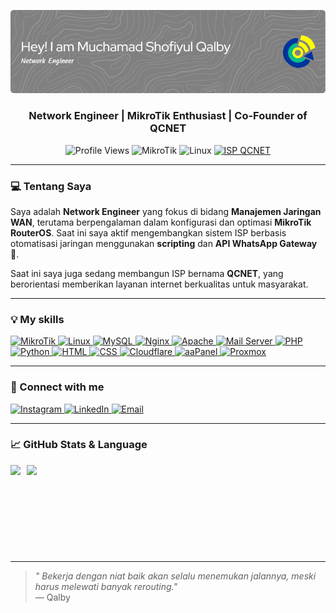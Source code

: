 ![Header](./github-header.png)
<h3 align="center">Network Engineer | MikroTik Enthusiast | Co-Founder of QCNET</h3>

<p align="center">
  <img src="https://komarev.com/ghpvc/?username=shfylqlby&label=👁️%20Profile%20views&color=0e75b6&style=flat" alt="Profile Views" />
  <img src="https://img.shields.io/badge/MikroTik-Scripting-blue?style=flat&logo=mikrotik" alt="MikroTik" />
  <img src="https://img.shields.io/badge/Linux-CLI-informational?style=flat&logo=linux" alt="Linux" />
  <a href="https://qcnetwork.net" target="_blank">
  <img src="https://img.shields.io/badge/ISP-QCNET-success?style=flat&logo=internet-explorer" alt="ISP QCNET" />
  <a/>
</p>


---

### 💻 Tentang Saya

Saya adalah **Network Engineer** yang fokus di bidang **Manajemen Jaringan WAN**, terutama berpengalaman dalam konfigurasi dan optimasi **MikroTik RouterOS**. Saat ini saya aktif mengembangkan sistem ISP berbasis otomatisasi jaringan menggunakan **scripting** dan **API WhatsApp Gateway** 🤖.

Saat ini saya juga sedang membangun ISP bernama **QCNET**, yang berorientasi memberikan layanan internet berkualitas untuk masyarakat.

---

### 💡 My skills
<p align="left">
  <a href="https://mikrotik.com/" target="_blank">
  <img src="https://i.imgur.com/GGyX5tH.png" alt="MikroTik" title="MikroTik" width="40"/>
  </a>
  <a href="https://www.linux.org/" target="_blank">
  <img src="https://img.icons8.com/color/40/linux.png" alt="Linux" title="Linux" width="40"/>
  </a>
  <a href="https://www.mysql.com/" target="_blank">
  <img src="https://img.icons8.com/fluency/40/mysql-logo.png" alt="MySQL" title="MySQL" width="40"/>
  </a>
  <a href="https://nginx.org/" target="_blank">
  <img src="https://img.icons8.com/color/40/nginx.png" alt="Nginx" title="Nginx" width="40"/>
  </a>
  <a href="https://httpd.apache.org/" target="_blank">
  <img src="https://i.imgur.com/jcrOtQh.png" alt="Apache" title="Apache" width="40"/>
  </a>
  <a href="https://roundcube.net/" target="_blank">
  <img src="https://roundcube.net/images/roundcube_logo_icon.svg" alt="Mail Server" title="Mail Server" width="40"/>
  </a>
  <a href="https://www.php.net/" target="_blank">
  <img src="https://img.icons8.com/officel/40/php-logo.png" alt="PHP" title="PHP" width="40"/>
  </a>
  <a href="https://www.python.org/" target="_blank">
  <img src="https://img.icons8.com/color/40/python.png" alt="Python" title="Python" width="40"/>
  </a>
  <a href="https://html.com/" target="_blank">
  <img src="https://img.icons8.com/color/40/html-5--v1.png" alt="HTML" title="HTML" width="40"/>
  </a>
  <a href="#" target="_blank">
  <img src="https://img.icons8.com/color/40/css3.png" alt="CSS" title="CSS" width="40"/>
  </a>
  <a href="https://www.cloudflare.com/" target="_blank">
  <img src="https://i.imgur.com/rBM8MUR.png" alt="Cloudflare" title="Cloudflare" width="40"/>
  </a>
  <a href="https://www.aapanel.com/" target="_blank">
  <img src="https://upload.wikimedia.org/wikipedia/commons/a/ad/AaPanel_Logo.png" alt="aaPanel" title="aaPanel" width="40"/>
  </a>
  <a href="https://www.proxmox.com/en/" target="_blank">
  <img src="https://img.icons8.com/fluent/40/proxmox.png" alt="Proxmox" title="Proxmox" width="40"/>
  </a>
</p>

---

### 🔗 Connect with me
<p align="left">
  <a href="https://instagram.com/shfylqlby" target="_blank">
    <img src="https://img.icons8.com/fluency/48/instagram-new.png" alt="Instagram" width="40"/>
  </a>
  <a href="https://linkedin.com/in/shfylqlby" target="_blank">
    <img src="https://img.icons8.com/fluency/48/linkedin.png" alt="LinkedIn" width="40"/>
  </a>
  <a href="mailto:shofiyulqalby@gmail.com" target="_blank">
    <img src="https://img.icons8.com/fluency/48/gmail.png" alt="Email" width="40"/>
  </a>
</p>


---

### 📈 GitHub Stats & Language

<div align="center" style="display: flex; gap: 10px; align-items: flex-start;">
  <img src="https://github-readme-stats.vercel.app/api?username=shfylqlby&show_icons=true&theme=dracula&locale=id" height="140"/>
  <img src="https://github-readme-stats.vercel.app/api/top-langs/?username=shfylqlby&layout=compact&theme=dracula" height="100"/>
</div>


---

</div>

> _" Bekerja dengan niat baik akan selalu menemukan jalannya, meski harus melewati banyak rerouting."_  
> — Qalby
